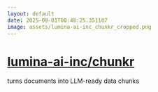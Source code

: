 ```yaml
---
layout: default
date: 2025-08-01T08:48:25.351107
image: assets/lumina-ai-inc_chunkr_cropped.png
---
```


# [lumina-ai-inc/chunkr](https://github.com/lumina-ai-inc/chunkr)

turns documents into LLM-ready data chunks
